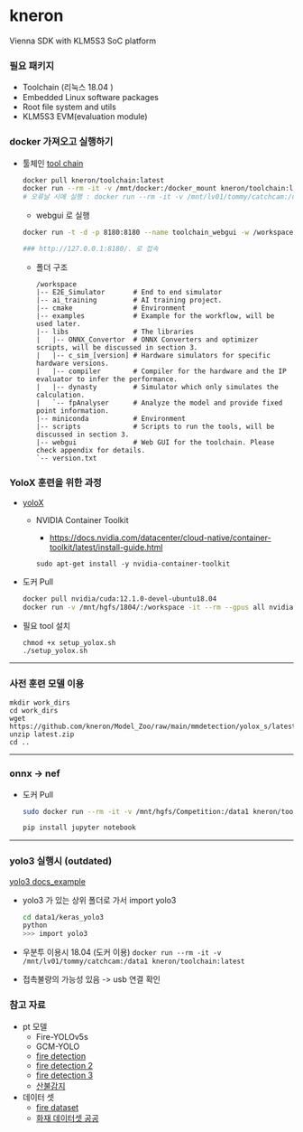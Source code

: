 # kneron

Vienna SDK with KLM5S3 SoC platform

### 필요 패키지
- Toolchain (리눅스 18.04 <docker env>)
- Embedded Linux software packages
- Root file system and utils
- KLM5S3 EVM(evaluation module)

### docker 가져오고 실행하기

- 툴체인
  [tool chain](https://doc.kneron.com/docs/#toolchain/manual_2_deploy/)

  ```bash
  docker pull kneron/toolchain:latest
  docker run --rm -it -v /mnt/docker:/docker_mount kneron/toolchain:latest
  # 오류날 시에 실행 : docker run --rm -it -v /mnt/lv01/tommy/catchcam:/data1 kneron/toolchain:v0.17.2
  ```

  - webgui 로 실행
  ```bash
  docker run -t -d -p 8180:8180 --name toolchain_webgui -w /workspace kneron/toolchain:latest /workspace/webgui/runWebGUI.sh
  
  ### http://127.0.0.1:8180/. 로 접속
  ```
  
  - 폴더 구조
    ```text
    /workspace
    |-- E2E_Simulator       # End to end simulator
    |-- ai_training         # AI training project.
    |-- cmake               # Environment
    |-- examples            # Example for the workflow, will be used later.
    |-- libs                # The libraries
    |   |-- ONNX_Convertor  # ONNX Converters and optimizer scripts, will be discussed in section 3.
    |   |-- c_sim_[version] # Hardware simulators for specific hardware versions.
    |   |-- compiler        # Compiler for the hardware and the IP evaluator to infer the performance.
    |   |-- dynasty         # Simulator which only simulates the calculation.
    |   `-- fpAnalyser      # Analyze the model and provide fixed point information.
    |-- miniconda           # Environment
    |-- scripts             # Scripts to run the tools, will be discussed in section 3.
    |-- webgui              # Web GUI for the toolchain. Please check appendix for details.
    `-- version.txt
    ```
### YoloX 훈련을 위한 과정
- [yoloX](https://doc.kneron.com/docs/#model_training/OpenMMLab/YoloX/)
  - NVIDIA Container Toolkit
    - https://docs.nvidia.com/datacenter/cloud-native/container-toolkit/latest/install-guide.html
 
    `sudo apt-get install -y nvidia-container-toolkit`
  
- 도커 Pull
  ```bash
  docker pull nvidia/cuda:12.1.0-devel-ubuntu18.04
  docker run -v /mnt/hgfs/1804/:/workspace -it --rm --gpus all nvidia/cuda:12.1.0-devel-ubuntu18.04
  ```


- 필요 tool 설치
  ```
  chmod +x setup_yolox.sh
  ./setup_yolox.sh
  ```

---
### 사전 훈련 모델 이용
```
mkdir work_dirs
cd work_dirs
wget https://github.com/kneron/Model_Zoo/raw/main/mmdetection/yolox_s/latest.zip
unzip latest.zip
cd ..
```
  
---
### onnx -> nef
- 도커 Pull
  ```bash
  sudo docker run --rm -it -v /mnt/hgfs/Competition:/data1 kneron/toolchain:latest

  pip install jupyter notebook
  
  ```

---
### yolo3 실행시 (outdated)
[yolo3 docs_example](https://doc.kneron.com/docs/#toolchain/appendix/yolo_example_InModelPreproc_trick/)

- yolo3 가 있는 상위 폴더로 가서 import yolo3
  ```bash
  cd data1/keras_yolo3
  python
  >>> import yolo3
  ```

- 우분투 이용시 18.04 (도커 이용) `docker run --rm -it -v /mnt/lv01/tommy/catchcam:/data1 kneron/toolchain:latest`
- 접촉불량의 가능성 있음 -> usb 연결 확인

### 참고 자료
- pt 모델
    - Fire-YOLOv5s
  - GCM-YOLO
  - [fire detection](https://github.com/spacewalk01/yolov5-fire-detection)
  - [fire detection 2](https://github.com/MuhammadMoinFaisal/FireDetectionYOLOv8)
  - [fire detection 3](https://www.hackster.io/innovation4x/early-fire-detection-using-ai-dd27bf)
  - [산불감지](https://www.mdpi.com/1999-4907/15/1/204)
- 데이터 셋
  - [fire dataset](https://www.kaggle.com/datasets/phylake1337/fire-dataset/data)
  - [화재 데이터셋 공공](https://aihub.or.kr/aihubdata/data/list.do?searchKeyword=%ED%99%94%EC%9E%AC)

